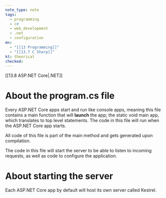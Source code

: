 ```yaml
---
note_type: note
tags:
  - programming
  - c#
  - web_development
  - .net
  - configuration
mn:
  - "[[13 Programming]]"
  - "[[13.7 C Sharp]]"
kt: theorical
checked:
---
```

[[13.8 ASP.NET Core|.NET]]

# About the program.cs file
Every ASP.NET Core apps start and run like console apps, meaning this file contains a main function that will **launch** the app; the static void main app, which translates to top level statements. The code in this file will run when the ASP.NET Core app starts. 

All code of this file is part of the main method and gets generated upon compilation. 

The code in this file will start the server to be able to listen to incoming requests, as well as code to configure the application.  

# About starting the server
Each ASP.NET Core app by default will host its own server called Kestrel. 

